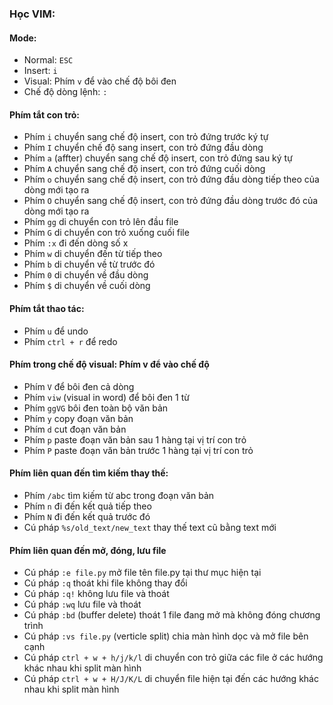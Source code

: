 ### Học VIM:

#### Mode:

- Normal: `ESC`
- Insert: `i`
- Visual: Phím `v` để vào chế độ bôi đen
- Chế độ dòng lệnh: `:`

#### Phím tắt con trỏ:

- Phím `i` chuyển sang chế độ insert, con trỏ đứng trước ký tự
- Phím `I` chuyển chế độ sang insert, con trỏ đứng đầu dòng
- Phím `a` (affter) chuyển sang chế độ insert, con trỏ đứng sau ký tự
- Phím `A` chuyển sang chế độ insert, con trỏ đứng cuối dòng
- Phím `o` chuyển sang chế độ insert, con trỏ đứng đầu dòng tiếp theo của dòng mới tạo ra
- Phím `O` chuyển sang chế độ insert, con trỏ đứng đầu dòng trước đó của dòng mới tạo ra
- Phím `gg` di chuyển con trỏ lên đầu file
- Phím `G` di chuyển con trỏ xuống cuối file
- Phím `:x` đi đến dòng số x
- Phím `w` di chuyển đến từ tiếp theo
- Phím `b` di chuyển về từ trước đó
- Phím `0` di chuyển về đầu dòng
- Phím `$` di chuyển về cuối dòng

#### Phím tắt thao tác:

- Phím `u` để undo
- Phím `ctrl + r` để redo

#### Phím trong chế độ visual: Phím v để vào chế độ

- Phím `V` để bôi đen cả dòng
- Phím `viw` (visual in word) để bôi đen 1 từ
- Phím `ggVG` bôi đen toàn bộ văn bản
- Phím `y` copy đoạn văn bản
- Phím `d` cut đoạn văn bản
- Phím `p` paste đoạn văn bản sau 1 hàng tại vị trí con trỏ
- Phím `P` paste đoạn văn bản trước 1 hàng tại vị trí con trỏ

#### Phím liên quan đến tìm kiếm thay thế:

- Phím `/abc` tìm kiếm từ abc trong đoạn văn bản
- Phím `n` đi đến kết quả tiếp theo
- Phím `N` đi đến kết quả trước đó
- Cú pháp `%s/old_text/new_text` thay thế text cũ bằng text mới

#### Phím liên quan đến mở, đóng, lưu file

- Cú pháp `:e file.py` mở file tên file.py tại thư mục hiện tại
- Cú pháp `:q` thoát khi file không thay đổi
- Cú pháp `:q!` không lưu file và thoát
- Cú pháp `:wq` lưu file và thoát
- Cú pháp `:bd` (buffer delete) thoát 1 file đang mở mà không đóng chương trình
- Cú pháp `:vs file.py` (verticle split) chia màn hình dọc và mở file bên cạnh
- Cú pháp `ctrl + w + h/j/k/l` di chuyển con trỏ giữa các file ở các hướng khác nhau khi split màn hình
- Cú pháp `ctrl + w + H/J/K/L` di chuyển file hiện tại đến các hướng khác nhau khi split màn hình

